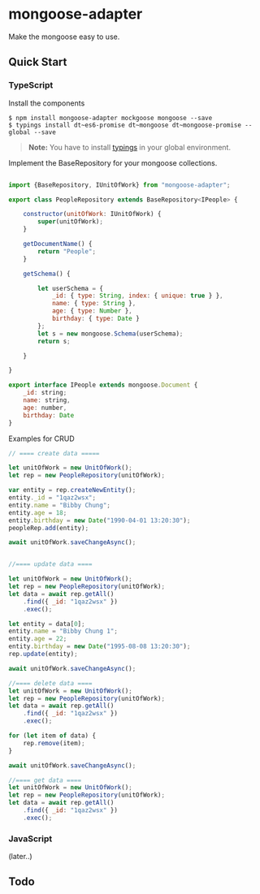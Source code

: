 # mongoose-adapter

Make the mongoose easy to use.

## Quick Start

### **TypeScript**

Install the components

``` shell
$ npm install mongoose-adapter mockgoose mongoose --save
$ typings install dt~es6-promise dt~mongoose dt~mongoose-promise --global --save
```
> **Note:** You have to install [typings](https://github.com/typings/typings) in your global environment.

Implement the BaseRepository for your mongoose collections.

```javascript

import {BaseRepository, IUnitOfWork} from "mongoose-adapter";

export class PeopleRepository extends BaseRepository<IPeople> {

	constructor(unitOfWork: IUnitOfWork) {
		super(unitOfWork);
	}

	getDocumentName() {
		return "People";
	}

	getSchema() {

		let userSchema = {
			_id: { type: String, index: { unique: true } },
			name: { type: String },
			age: { type: Number },
			birthday: { type: Date }
		};
		let s = new mongoose.Schema(userSchema);
		return s;

	}

}

export interface IPeople extends mongoose.Document {
	_id: string;
	name: string,
	age: number,
	birthday: Date
}
```
Examples for CRUD

```javascript
// ==== create data =====

let unitOfWork = new UnitOfWork();
let rep = new PeopleRepository(unitOfWork);

var entity = rep.createNewEntity();
entity._id = "1qaz2wsx";
entity.name = "Bibby Chung";
entity.age = 18;
entity.birthday = new Date("1990-04-01 13:20:30");
peopleRep.add(entity);

await unitOfWork.saveChangeAsync();


//==== update data ====

let unitOfWork = new UnitOfWork();
let rep = new PeopleRepository(unitOfWork);
let data = await rep.getAll()
    .find({ _id: "1qaz2wsx" })
    .exec();

let entity = data[0];
entity.name = "Bibby Chung 1";
entity.age = 22;
entity.birthday = new Date("1995-08-08 13:20:30");
rep.update(entity);

await unitOfWork.saveChangeAsync();

//==== delete data ====
let unitOfWork = new UnitOfWork();
let rep = new PeopleRepository(unitOfWork);
let data = await rep.getAll()
    .find({ _id: "1qaz2wsx" })
    .exec();

for (let item of data) {
    rep.remove(item);
}

await unitOfWork.saveChangeAsync();

//==== get data ====
let unitOfWork = new UnitOfWork();
let rep = new PeopleRepository(unitOfWork);
let data = await rep.getAll()
    .find({ _id: "1qaz2wsx" })
    .exec();

```

### JavaScript 
(later..)

## Todo
